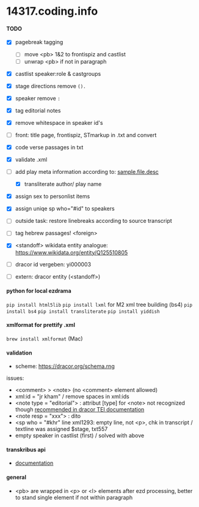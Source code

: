 # 14317.coding.info
#### TODO
- [x] pagebreak tagging
   - [ ] move \<pb> 1&2 to frontispiz and castlist
   - [ ] unwrap \<pb> if not in paragraph
- [x] castlist speaker:role & castgroups
- [x] stage directions remove `().`
- [x] speaker remove `:`
- [x] tag editorial notes
- [x] remove whitespace in speaker id's
- [ ] front: title page, frontispiz, STmarkup in .txt and convert
- [x] code verse passages in txt
- [x] validate .xml
- [ ] add play meta information according to: [sample.file.desc](TEI/sample.filedesc.xml)
  - [x] transliterate author/ play name
- [x] assign sex to personlist items
- [x] assign uniqe sp who="#id" to speakers
- [ ] outside task: restore linebreaks according to source transcript
- [ ] tag hebrew passages! \<foreign>
- [x] \<standoff> wikidata entity analogue: <https://www.wikidata.org/entity/Q125510805>
- [ ] dracor id vergeben: yi000003
- [ ] extern: dracor entity (\<standoff>)


#### python for local ezdrama
`pip install html5lib`
`pip install lxml` for M2 xml tree building (bs4)
`pip install bs4`
`pip install transliterate`
`pip install yiddish`

#### xmlformat for prettify .xml
`brew install xmlformat` (Mac)

#### validation
- scheme: <https://dracor.org/schema.rng>

issues:
- \<comment> > \<note> (no \<comment> element allowed)
- xml:id = "jr kham" / remove spaces in xml:ids
- \<note type = "editorial"> : attribut [type] for \<note> not recognized though [recommended in dracor TEI documentation](https://dracor.org/doc/odd#TEI.note)
- \<note resp = "xxx"> : dito
- \<sp who = "#khr" line xml1293: empty line, not \<p>, chk in transcript /  textline was assigned $stage, txt557
- empty speaker in castlist (first) / solved with above

#### transkribus api
- [documentation](https://readcoop.eu/transkribus/docu/rest-api/)

#### general
- \<pb> are wrapped in \<p> or \<l> elements after ezd processing, better to stand single element if not within paragraph
